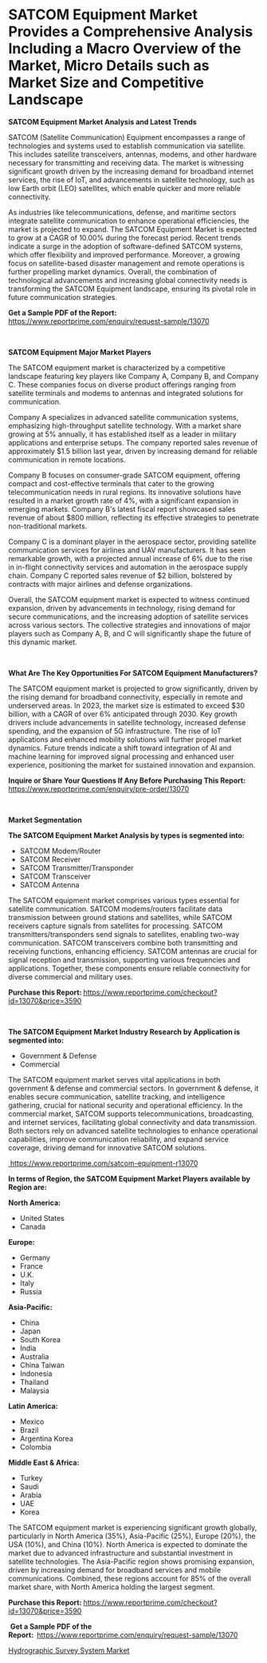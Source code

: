 <p><h1>SATCOM Equipment Market Provides a Comprehensive Analysis Including a Macro Overview of the Market, Micro Details such as Market Size and Competitive Landscape</h1></p><p><strong>SATCOM Equipment Market Analysis and Latest Trends</strong></p>
<p><p>SATCOM (Satellite Communication) Equipment encompasses a range of technologies and systems used to establish communication via satellite. This includes satellite transceivers, antennas, modems, and other hardware necessary for transmitting and receiving data. The market is witnessing significant growth driven by the increasing demand for broadband internet services, the rise of IoT, and advancements in satellite technology, such as low Earth orbit (LEO) satellites, which enable quicker and more reliable connectivity.</p><p>As industries like telecommunications, defense, and maritime sectors integrate satellite communication to enhance operational efficiencies, the market is projected to expand. The SATCOM Equipment Market is expected to grow at a CAGR of 10.00% during the forecast period. Recent trends indicate a surge in the adoption of software-defined SATCOM systems, which offer flexibility and improved performance. Moreover, a growing focus on satellite-based disaster management and remote operations is further propelling market dynamics. Overall, the combination of technological advancements and increasing global connectivity needs is transforming the SATCOM Equipment landscape, ensuring its pivotal role in future communication strategies.</p></p>
<p><strong>Get a Sample PDF of the Report:&nbsp;</strong> <a href="https://www.reportprime.com/enquiry/request-sample/13070?utm_campaign=3049&utm_medium=2&utm_source=Github&utm_content=ia&utm_term=19032025&utm_id=satcom-equipment">https://www.reportprime.com/enquiry/request-sample/13070</a></p>
<p>&nbsp;</p>
<p><strong>SATCOM Equipment Major Market Players</strong></p>
<p><p>The SATCOM equipment market is characterized by a competitive landscape featuring key players like Company A, Company B, and Company C. These companies focus on diverse product offerings ranging from satellite terminals and modems to antennas and integrated solutions for communication.</p><p>Company A specializes in advanced satellite communication systems, emphasizing high-throughput satellite technology. With a market share growing at 5% annually, it has established itself as a leader in military applications and enterprise setups. The company reported sales revenue of approximately $1.5 billion last year, driven by increasing demand for reliable communication in remote locations.</p><p>Company B focuses on consumer-grade SATCOM equipment, offering compact and cost-effective terminals that cater to the growing telecommunication needs in rural regions. Its innovative solutions have resulted in a market growth rate of 4%, with a significant expansion in emerging markets. Company B's latest fiscal report showcased sales revenue of about $800 million, reflecting its effective strategies to penetrate non-traditional markets.</p><p>Company C is a dominant player in the aerospace sector, providing satellite communication services for airlines and UAV manufacturers. It has seen remarkable growth, with a projected annual increase of 6% due to the rise in in-flight connectivity services and automation in the aerospace supply chain. Company C reported sales revenue of $2 billion, bolstered by contracts with major airlines and defense organizations.</p><p>Overall, the SATCOM equipment market is expected to witness continued expansion, driven by advancements in technology, rising demand for secure communications, and the increasing adoption of satellite services across various sectors. The collective strategies and innovations of major players such as Company A, B, and C will significantly shape the future of this dynamic market.</p></p>
<p>&nbsp;</p>
<p><strong>What Are The Key Opportunities For SATCOM Equipment Manufacturers?</strong></p>
<p><p>The SATCOM equipment market is projected to grow significantly, driven by the rising demand for broadband connectivity, especially in remote and underserved areas. In 2023, the market size is estimated to exceed $30 billion, with a CAGR of over 6% anticipated through 2030. Key growth drivers include advancements in satellite technology, increased defense spending, and the expansion of 5G infrastructure. The rise of IoT applications and enhanced mobility solutions will further propel market dynamics. Future trends indicate a shift toward integration of AI and machine learning for improved signal processing and enhanced user experience, positioning the market for sustained innovation and expansion.</p></p>
<p><strong>Inquire or Share Your Questions If Any Before Purchasing This Report:</strong> <a href="https://www.reportprime.com/enquiry/pre-order/13070?utm_campaign=3049&utm_medium=2&utm_source=Github&utm_content=ia&utm_term=19032025&utm_id=satcom-equipment">https://www.reportprime.com/enquiry/pre-order/13070</a></p>
<p>&nbsp;</p>
<p><strong>Market Segmentation</strong></p>
<p><strong>The SATCOM Equipment Market Analysis by types is segmented into:</strong></p>
<p><ul><li>SATCOM Modem/Router</li><li>SATCOM Receiver</li><li>SATCOM Transmitter/Transponder</li><li>SATCOM Transceiver</li><li>SATCOM Antenna</li></ul></p>
<p><p>The SATCOM equipment market comprises various types essential for satellite communication. SATCOM modems/routers facilitate data transmission between ground stations and satellites, while SATCOM receivers capture signals from satellites for processing. SATCOM transmitters/transponders send signals to satellites, enabling two-way communication. SATCOM transceivers combine both transmitting and receiving functions, enhancing efficiency. SATCOM antennas are crucial for signal reception and transmission, supporting various frequencies and applications. Together, these components ensure reliable connectivity for diverse commercial and military uses.</p></p>
<p><strong>Purchase this Report:&nbsp;</strong><a href="https://www.reportprime.com/checkout?id=13070&price=3590&utm_campaign=3049&utm_medium=2&utm_source=Github&utm_content=ia&utm_term=19032025&utm_id=satcom-equipment">https://www.reportprime.com/checkout?id=13070&price=3590</a></p>
<p>&nbsp;</p>
<p><strong>The SATCOM Equipment Market Industry Research by Application is segmented into:</strong></p>
<p><ul><li>Government & Defense</li><li>Commercial</li></ul></p>
<p><p>The SATCOM equipment market serves vital applications in both government & defense and commercial sectors. In government & defense, it enables secure communication, satellite tracking, and intelligence gathering, crucial for national security and operational efficiency. In the commercial market, SATCOM supports telecommunications, broadcasting, and internet services, facilitating global connectivity and data transmission. Both sectors rely on advanced satellite technologies to enhance operational capabilities, improve communication reliability, and expand service coverage, driving demand for innovative SATCOM solutions.</p></p>
<p><a href="https://www.reportprime.com/satcom-equipment-r13070?utm_campaign=3049&utm_medium=2&utm_source=Github&utm_content=ia&utm_term=19032025&utm_id=satcom-equipment">&nbsp;https://www.reportprime.com/satcom-equipment-r13070</a></p>
<p><strong>In terms of Region, the SATCOM Equipment Market Players available by Region are:</strong></p>
<p>
    <p> <strong> North America: </strong>
        <ul>
            <li>United States</li>
            <li>Canada</li>
        </ul>
        </p> 
    <p> <strong> Europe: </strong>
        <ul>
            <li>Germany</li>
            <li>France</li>
            <li>U.K.</li>
            <li>Italy</li>
            <li>Russia</li>
        </ul>
        </p> 
    <p> <strong> Asia-Pacific: </strong>
        <ul>
            <li>China</li>
            <li>Japan</li>
            <li>South Korea</li>
            <li>India</li>
            <li>Australia</li>
            <li>China Taiwan</li>
            <li>Indonesia</li>
            <li>Thailand</li>
            <li>Malaysia</li>
        </ul>
        </p> 
    <p> <strong> Latin America: </strong>
        <ul>
            <li>Mexico</li>
            <li>Brazil</li>
            <li>Argentina Korea</li>
            <li>Colombia</li>
        </ul>
        </p> 
    <p> <strong> Middle East & Africa: </strong>
        <ul>
            <li>Turkey</li>
            <li>Saudi</li>
            <li>Arabia</li>
            <li>UAE</li>
            <li>Korea</li>
        </ul>
    </p>
    </p>
<p><p>The SATCOM equipment market is experiencing significant growth globally, particularly in North America (35%), Asia-Pacific (25%), Europe (20%), the USA (10%), and China (10%). North America is expected to dominate the market due to advanced infrastructure and substantial investment in satellite technologies. The Asia-Pacific region shows promising expansion, driven by increasing demand for broadband services and mobile communications. Combined, these regions account for 85% of the overall market share, with North America holding the largest segment.</p></p>
<p><strong>Purchase this Report: </strong><a href="https://www.reportprime.com/checkout?id=13070&price=3590&utm_campaign=3049&utm_medium=2&utm_source=Github&utm_content=ia&utm_term=19032025&utm_id=satcom-equipment">https://www.reportprime.com/checkout?id=13070&price=3590</a></p>
<p>&nbsp;<strong>Get a Sample PDF of the Report:&nbsp;&nbsp;</strong><a href="https://www.reportprime.com/enquiry/request-sample/13070?utm_campaign=3049&utm_medium=2&utm_source=Github&utm_content=ia&utm_term=19032025&utm_id=satcom-equipment">https://www.reportprime.com/enquiry/request-sample/13070</a></p>
<p><strong></strong></p>
<p><p><a href="https://github.com/rosamariarocque98/Market-Research-Report-List-1/blob/main/hydrographic-survey-system-market.md?utm_campaign=3049&utm_medium=2&utm_source=Github&utm_content=ia&utm_term=19032025&utm_id=satcom-equipment">Hydrographic Survey System Market</a></p></p>